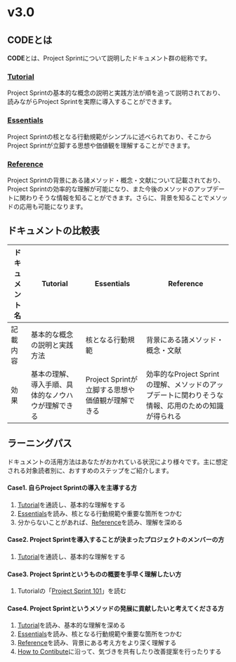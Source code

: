 # v3.0

## **CODEとは**

**CODE**とは、Project Sprintについて説明したドキュメント群の総称です。

### [**Tutorial**](tutorial/)

Project Sprintの基本的な概念の説明と実践方法が順を追って説明されており、読みながらProject Sprintを実際に導入することができます。

### [**Essentials**](../v3.2/essentials.md)

Project Sprintの核となる行動規範がシンプルに述べられており、そこからProject Sprintが立脚する思想や価値観を理解することができます。

### [**Reference**](../v3.1/reference.md)

Project Sprintの背景にある諸メソッド・概念・文献について記載されており、Project Sprintの効率的な理解が可能になり、また今後のメソッドのアップデートに関わりそうな情報を知ることができます。さらに、背景を知ることでメソッドの応用も可能になります。

## **ドキュメントの比較表**

| ドキュメント名 | Tutorial                  | Essentials                      | Reference                                                |
| ------- | ------------------------- | ------------------------------- | -------------------------------------------------------- |
| 記載内容    | 基本的な概念の説明と実践方法            | 核となる行動規範                        | 背景にある諸メソッド・概念・文献                                         |
| 効果      | 基本の理解、導入手順、具体的なノウハウが理解できる | Project Sprintが立脚する思想や価値観が理解できる | 効率的なProject Sprintの理解、メソッドのアップデートに関わりそうな情報、応用のための知識が得られる |

## **ラーニングパス**

ドキュメントの活用方法はあなたがおかれている状況により様々です。主に想定される対象読者別に、おすすめのステップをご紹介します。

#### **Case1. 自らProject Sprintの導入を主導する方**

1. [Tutorial](tutorial/)を通読し、基本的な理解をする
2. [Essentials](../v3.2/essentials.md)を読み、核となる行動規範や重要な箇所をつかむ
3. 分からないことがあれば、[Reference](../v3.1/reference.md)を読み、理解を深める

#### **Case2. Project Sprintを導入することが決まったプロジェクトのメンバーの方**

1. [Tutorial](tutorial/)を通読し、基本的な理解をする

#### **Case3. Project Sprintというものの概要を手早く理解したい方**

1. Tutorialの「[Project Sprint 101](tutorial/section1-1.md)」を読む

#### **Case4. Project Sprintというメソッドの発展に貢献したいと考えてくださる方**

1. [Tutorial](tutorial/)を読み、基本的な理解を深める
2. [Essentials](../v3.2/essentials.md)を読み、核となる行動規範や重要な箇所をつかむ
3. [Reference](../v3.1/reference.md)を読み、背景にある考え方をより深く理解する
4. [How to Contibute](../contributing.md)に沿って、気づきを共有したり改善提案を行ったりする

